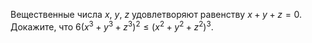 Вещественные числа $x$, $y$, $z$ удовлетворяют равенству $x+y+z=0$. Докажите, что 
$6{\left( {{x^3} + {y^3} + {z^3}} \right)^2} \leq {\left( {{x^2} + {y^2} + {z^2}} \right)^3}$.